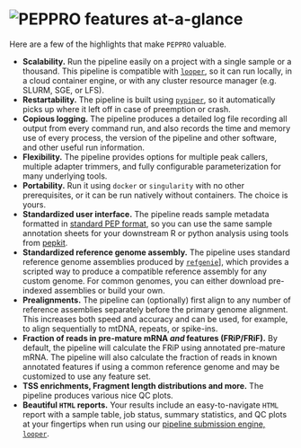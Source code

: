 # <img src="../img/peppro_logo.svg" alt="PEPPRO" class="img-fluid" style="max-height:50px; margin-top:-15px; margin-bottom:-10px"> features at-a-glance

Here are a few of the highlights that make `PEPPRO` valuable.

- **Scalability.** Run the pipeline easily on a project with a single sample or a thousand. This pipeline is compatible with [`looper`](https://looper.databio.org), so it can run locally, in a cloud container engine, or with any cluster resource manager (e.g. SLURM, SGE, or LFS).
- **Restartability.** The pipeline is built using [`pypiper`](https://pypiper.databio.org), so it automatically picks up where it left off in case of preemption or crash.
- **Copious logging.** The pipeline produces a detailed log file recording all output from every command run, and also records the time and memory use of every process, the version of the pipeline and other software, and other useful run information.
- **Flexibility.** The pipeline provides options for multiple peak callers, multiple adapter trimmers, and fully configurable parameterization for many underlying tools.
- **Portability.** Run it using `docker` or `singularity` with no other prerequisites, or it can be run natively without containers. The choice is yours.
- **Standardized user interface.** The pipeline reads sample metadata formatted in [standard PEP format](http://pepkit.github.io/), so you can use the same sample annotation sheets for your downstream R or python analysis using tools from [pepkit](http://pepkit.github.io/).
- **Standardized reference genome assembly.** The pipeline uses standard reference genome assemblies produced by [`refgenie`](http://refgenie.databio.org)], which provides a scripted way to produce a compatible reference assembly for any custom genome. For common genomes, you can either download pre-indexed assemblies or build your own.
- **Prealignments.** The pipeline can (optionally) first align to any number of reference assemblies separately before the primary genome alignment. This increases both speed and accuracy and can be used, for example, to align sequentially to mtDNA, repeats, or spike-ins.
- **Fraction of reads in pre-mature mRNA <i>and</i> features (FRiP/FRiF).** By default, the pipeline will calculate the FRiP using annotated pre-mature mRNA. The pipeline will also calculate the fraction of reads in known annotated features if using a common reference genome and may be customized to use any feature set.
- **TSS enrichments, Fragment length distributions and more.** The pipeline produces various nice QC plots.
- **Beautiful `HTML` reports.** Your results include an easy-to-navigate `HTML` report with a sample table, job status, summary statistics, and QC plots at your fingertips when run using our [pipeline submission engine, `looper`](https://looper.databio.org).

